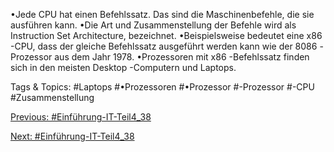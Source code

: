 •Jede CPU hat einen Befehlssatz. Das sind die Maschinenbefehle, die sie ausführen kann. 
•Die Art und Zusammenstellung der Befehle wird als Instruction Set Architecture, bezeichnet. 
•Beispielsweise bedeutet eine x86 -CPU, dass der gleiche Befehlssatz ausgeführt werden kann wie der 
8086 -Prozessor aus dem Jahr 1978. 
•Prozessoren mit x86 -Befehlssatz finden sich in den meisten Desktop -Computern und Laptops. 

   Tags & Topics:
   #Laptops
   #•Prozessoren
   #•Prozessor
   #-Prozessor
   #-CPU
   #Zusammenstellung

[Previous: #Einführung-IT-Teil4_38](Einführung-IT-Teil4_38.md)

[Next: #Einführung-IT-Teil4_38](Einführung-IT-Teil4_38.md)